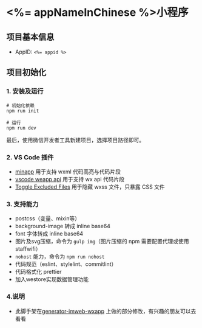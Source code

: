 # <%= appNameInChinese %>小程序

## 项目基本信息
* AppID: `<%= appid %>`

## 项目初始化

### 1. 安装及运行

```
# 初始化依赖
npm run init

# 运行
npm run dev
```


最后，使用微信开发者工具新建项目，选择项目路径即可。

### 2. VS Code 插件

* [minapp](https://marketplace.visualstudio.com/items?itemName=qiu8310.minapp-vscode) 用于支持 wxml 代码高亮与代码片段
* [vscode weapp api](https://marketplace.visualstudio.com/items?itemName=coderfee.vscode-weapp-api) 用于支持 wx api 代码片段
* [Toggle Excluded Files](https://marketplace.visualstudio.com/items?itemName=eamodio.toggle-excluded-files) 用于隐藏 wxss 文件，只暴露 CSS 文件

### 3. 支持能力

- postcss（变量、mixin等）
- background-image 转成 inline base64
- font 字体转成 inline base64
- 图片及svg压缩，命令为 `gulp img`（图片压缩的 npm 需要配置代理或使用staffwifi）
- `nohost` 能力，命令为 `npm run nohost`
- 代码规范（eslint、stylelint、commitlint）
- 代码格式化 prettier
- 加入westore实现数据管理功能

### 4.说明
- 此脚手架在[generator-imweb-wxapp](https://github.com/imweb/generator-imweb-wxapp) 上做的部分修改，有兴趣的朋友可以去看看
